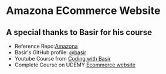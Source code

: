 # Amazona ECommerce Website

## A special thanks to Basir for his course 
- Reference Repo:[Amazona](https://github.com/basir/amazona)
- Basir's GitHub profile: [@basir](https://github.com/basir)
- Youtube Course from [Coding with Basir](https://www.youtube.com/watch?v=TRCDsB9i3bI&t=112s)
- Complete Course on UDEMY [Ecommerce website](https://www.udemy.com/course/build-ecommerce-website-like-amazon-react-node-mongodb/?couponCode=BASIR9)